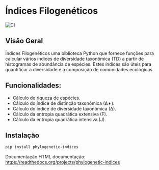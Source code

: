 # Índices Filogenéticos

![CI](https://github.com/Dowingows/phylogenetic_indices/actions/workflows/ci.yaml/badge.svg)

## Visão Geral

Índices Filogenéticos uma biblioteca Python que fornece funções para calcular vários índices de diversidade taxonômica (TD) a partir de histogramas de abundância de espécies. Estes índices são úteis para quantificar a diversidade e a composição de comunidades ecológicas

## Funcionalidades:

- Cálculo de riqueza de espécies.
- Cálculo do índice de distinção taxonômica (∆∗).
- Cálculo do índice de diversidade taxonômica (∆).
- Cálculo da entropia quadrática extensiva (F).
- Cálculo da entropia quadrática intensiva (J).

## Instalação

```bash
pip install phylogenetic-indices
``` 

Documentação
HTML documentação: https://readthedocs.org/projects/phylogenetic-indices



